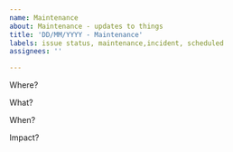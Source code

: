 ```yaml
---
name: Maintenance
about: Maintenance - updates to things
title: 'DD/MM/YYYY - Maintenance'
labels: issue status, maintenance,incident, scheduled
assignees: ''

---
```


Where?


What?


When?


Impact?
